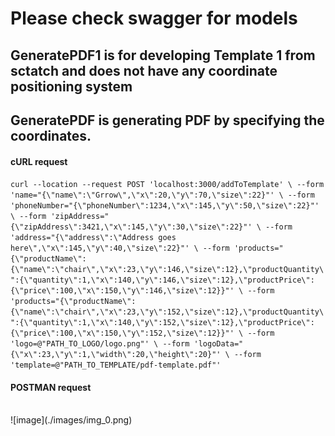 # Please check swagger for models

## GeneratePDF1 is for developing Template 1 from sctatch and does not have any coordinate positioning system

## GeneratePDF is generating PDF by specifying the coordinates.

#### cURL request

`curl --location --request POST 'localhost:3000/addToTemplate' \ --form 'name="{\"name\":\"Grrow\",\"x\":20,\"y\":70,\"size\":22}"' \ --form 'phoneNumber="{\"phoneNumber\":1234,\"x\":145,\"y\":50,\"size\":22}"' \ --form 'zipAddress="{\"zipAddress\":3421,\"x\":145,\"y\":30,\"size\":22}"' \ --form 'address="{\"address\":\"Address goes here\",\"x\":145,\"y\":40,\"size\":22}"' \ --form 'products="{\"productName\":{\"name\":\"chair\",\"x\":23,\"y\":146,\"size\":12},\"productQuantity\":{\"quantity\":1,\"x\":140,\"y\":146,\"size\":12},\"productPrice\":{\"price\":100,\"x\":150,\"y\":146,\"size\":12}}"' \ --form 'products="{\"productName\":{\"name\":\"chair\",\"x\":23,\"y\":152,\"size\":12},\"productQuantity\":{\"quantity\":1,\"x\":140,\"y\":152,\"size\":12},\"productPrice\":{\"price\":100,\"x\":150,\"y\":152,\"size\":12}}"' \ --form 'logo=@"PATH_TO_LOGO/logo.png"' \ --form 'logoData="{\"x\":23,\"y\":1,\"width\":20,\"height\":20}"' \ --form 'template=@"PATH_TO_TEMPLATE/pdf-template.pdf"'`

#### POSTMAN request

<br>
![image](./images/img_0.png)
